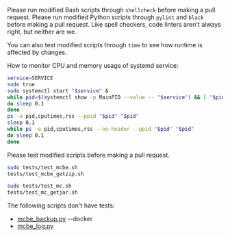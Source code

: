 Please run modified Bash scripts through `shellcheck` before making a pull request.
Please run modified Python scripts through `pylint` and `black` before making a pull request.
Like spell checkers, code linters aren't always right, but neither are we.

You can also test modified scripts through `time` to see how runtime is affected by changes.

How to monitor CPU and memory usage of systemd service:
```bash
service=SERVICE
sudo true
sudo systemctl start "$service" &
while pid=$(systemctl show -p MainPID --value -- "$service") && [ "$pid" = 0 ]
do sleep 0.1
done
ps -o pid,cputimes,rss --ppid "$pid" "$pid"
sleep 0.1
while ps -o pid,cputimes,rss --no-header --ppid "$pid" "$pid"
do sleep 0.1
done
```
Please test modified scripts before making a pull request.
```bash
sudo tests/test_mcbe.sh
tests/test_mcbe_getzip.sh

sudo tests/test_mc.sh
tests/test_mc_getjar.sh
```
The following scripts don't have tests:
- [mcbe_backup.py](src/mcbe_backup.py) --docker
- [mcbe_log.py](src/mcbe_log.py)
